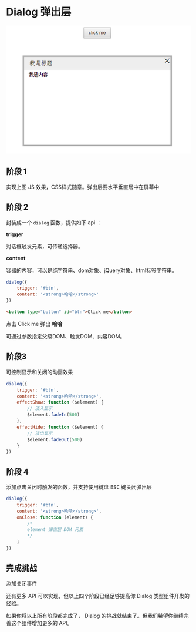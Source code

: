# Dialog 弹出层

<img src="dialog.png" >

## 阶段 1

实现上图 JS 效果，CSS样式随意。弹出层要水平垂直居中在屏幕中

## 阶段 2

封装成一个 `dialog` 函数，提供如下 api ：

**trigger**

对话框触发元素，可传递选择器。

**content**

容器的内容，可以是纯字符串、dom对象、jQuery对象、html标签字符串。


```js
dialog({
	trigger: '#btn',
    content: '<strong>哈哈</strong>'
})
```

```html
<button type="button" id="btn">Click me</button>
```

点击 Click me 弹出 **哈哈**

可通过参数指定父级DOM、触发DOM、内容DOM。

## 阶段3
可控制显示和关闭的动画效果

```js
dialog({
    trigger: '#btn',
    content: '<strong>哈哈</strong>',
    effectShow: function ($element) {
        // 淡入显示
        $element.fadeIn(500)
    },
    effectHide: function ($element) {
        // 淡出显示
        $element.fadeOut(500)
    }
})
```

## 阶段 4
添加点击关闭时触发的函数，并支持使用键盘 <kbd>ESC</kbd> 键关闭弹出层

```js
dialog({
	trigger: '#btn',
    content: '<strong>哈哈</strong>',
	onClose: function (element) {
    	/*
		element 弹出层 DOM 元素
		*/
    }
})
```
## 完成挑战

添加关闭事件

还有更多 API 可以实现，但以上四个阶段已经足够提高你 Dialog 类型组件开发的经验。

如果你将以上所有阶段都完成了， Dialog 的挑战就结束了。但我们希望你继续完善这个组件增加更多的 API。